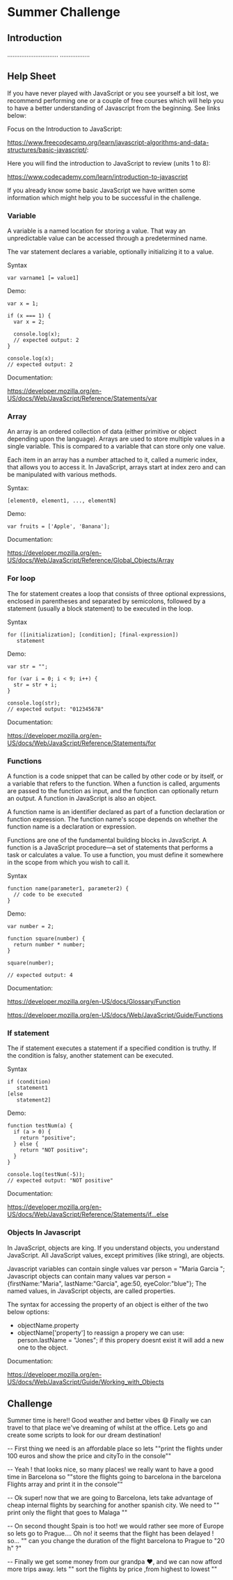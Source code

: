 

# Summer Challenge

## Introduction

.............................
.................

## Help Sheet

If you have never played with JavaScript or you see yourself a bit lost, we recommend performing one or a couple of free courses which will help you to have a better understanding of Javascript from the beginning. See links below:

Focus on the Introduction to JavaScript:

https://www.freecodecamp.org/learn/javascript-algorithms-and-data-structures/basic-javascript/:

Here you will find the introduction to JavaScript to review (units 1 to 8):

https://www.codecademy.com/learn/introduction-to-javascript

If you already know some basic JavaScript we have written some information which might help you to be successful in the challenge.

### Variable

A variable is a named location for storing a value. That way an unpredictable value can be accessed through a predetermined name.

The var statement declares a variable, optionally initializing it to a value.

Syntax
```
var varname1 [= value1]
```

Demo:
```
var x = 1;

if (x === 1) {
  var x = 2;

  console.log(x);
  // expected output: 2
}

console.log(x);
// expected output: 2
```

Documentation: 

https://developer.mozilla.org/en-US/docs/Web/JavaScript/Reference/Statements/var


### Array

An array is an ordered collection of data (either primitive or object depending upon the language). Arrays are used to store multiple values in a single variable. This is compared to a variable that can store only one value. 

Each item in an array has a number attached to it, called a numeric index, that allows you to access it. In JavaScript, arrays start at index zero and can be manipulated with various methods. 

Syntax:
```
[element0, element1, ..., elementN]
```

Demo:
```
var fruits = ['Apple', 'Banana'];

```

Documentation: 

https://developer.mozilla.org/en-US/docs/Web/JavaScript/Reference/Global_Objects/Array

### For loop

The for statement creates a loop that consists of three optional expressions, enclosed in parentheses and separated by semicolons, followed by a statement (usually a block statement) to be executed in the loop.

Syntax
```
for ([initialization]; [condition]; [final-expression])
   statement
```

Demo:
```
var str = "";

for (var i = 0; i < 9; i++) {
  str = str + i;
}

console.log(str);
// expected output: "012345678"
```

Documentation: 

https://developer.mozilla.org/en-US/docs/Web/JavaScript/Reference/Statements/for

### Functions

A function is a code snippet that can be called by other code or by itself, or a variable that refers to the function. When a function is called, arguments are passed to the function as input, and the function can optionally return an output. A function in JavaScript is also an object.

A function name is an identifier declared as part of a function declaration or function expression. The function name's scope depends on whether the function name is a declaration or expression.

Functions are one of the fundamental building blocks in JavaScript. A function is a JavaScript procedure—a set of statements that performs a task or calculates a value. To use a function, you must define it somewhere in the scope from which you wish to call it.

Syntax
```
function name(parameter1, parameter2) {
  // code to be executed
}
```

Demo:
```
var number = 2;

function square(number) {
  return number * number;
}

square(number);

// expected output: 4
```

Documentation: 

https://developer.mozilla.org/en-US/docs/Glossary/Function

https://developer.mozilla.org/en-US/docs/Web/JavaScript/Guide/Functions


### If statement

The if statement executes a statement if a specified condition is truthy. If the condition is falsy, another statement can be executed.

Syntax
```
if (condition)
   statement1
[else
   statement2]
```

Demo:
```
function testNum(a) {
  if (a > 0) {
    return "positive";
  } else {
    return "NOT positive";
  }
}

console.log(testNum(-5));
// expected output: "NOT positive"
```

Documentation: 

https://developer.mozilla.org/en-US/docs/Web/JavaScript/Reference/Statements/if...else

### Objects In Javascript

In JavaScript, objects are king. If you understand objects, you understand JavaScript.
All JavaScript values, except primitives (like string), are objects.

Javascript variables can contain single values
var person = "Maria Garcia ";
Javascript objects can contain many values
var person = {firstName:"Maria", lastName:"Garcia", age:50, eyeColor:"blue"};
The named values, in JavaScript objects, are called properties.

The syntax for accessing the property of an object is either of the two below options:
- objectName.property
- objectName['property']
to reassign a propery we can use:
person.lastName = "Jones";
if this propery doesnt exist it will add a new one to the object.

Documentation: 


https://developer.mozilla.org/en-US/docs/Web/JavaScript/Guide/Working_with_Objects



## Challenge

Summer time is here!! Good weather and better vibes :smile: Finally we can travel to that place we've dreaming of whilst at the office.
Lets go and create some scripts to look for our dream destination!

  -- First thing we need is an affordable place so lets ""print the flights under 100 euros and show the
price and cityTo in the console""

  -- Yeah ! that looks nice, so many places! we really want to have a good time in Barcelona so ""store the flights
going to barcelona in the barcelona Flights array and print it in the console""

-- Ok super! now that we are going to Barcelona, lets take advantage of cheap internal flights by searching for another spanish city. We need to
"" print only the flight that goes to Malaga ""

-- On second thought Spain is too hot! we would rather see more of Europe so lets go to Prague.... Oh no! it seems that the
flight has been delayed !  so... "" can you change the duration of the flight barcelona to Prague to "20 h" ?"

-- Finally we get some money from our grandpa :heart:, and we can now afford more trips away. lets
"" sort the flights by price ,from highest to lowest ""




